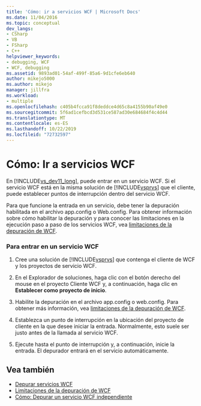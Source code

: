 ```yaml
---
title: 'Cómo: ir a servicios WCF | Microsoft Docs'
ms.date: 11/04/2016
ms.topic: conceptual
dev_langs:
- CSharp
- VB
- FSharp
- C++
helpviewer_keywords:
- debugging, WCF
- WCF, debugging
ms.assetid: 9893ad01-54af-499f-85a6-9d1cfe6eb640
author: mikejo5000
ms.author: mikejo
manager: jillfra
ms.workload:
- multiple
ms.openlocfilehash: c405b4fcca91f8deddce4d65c8a4155b90af49e0
ms.sourcegitcommit: 5f6ad1cefbcd3d531ce587ad30e684684f4c4d44
ms.translationtype: MT
ms.contentlocale: es-ES
ms.lasthandoff: 10/22/2019
ms.locfileid: "72732597"
---
```

# <a name="how-to-step-into-wcf-services"></a>Cómo: Ir a servicios WCF
En [!INCLUDE[vs_dev11_long](../data-tools/includes/vs_dev11_long_md.md)], puede entrar en un servicio WCF. Si el servicio WCF está en la misma solución de [!INCLUDE[vsprvs](../code-quality/includes/vsprvs_md.md)] que el cliente, puede establecer puntos de interrupción dentro del servicio WCF.

 Para que funcione la entrada en un servicio, debe tener la depuración habilitada en el archivo app.config o Web.config. Para obtener información sobre cómo habilitar la depuración y para conocer las limitaciones en la ejecución paso a paso de los servicios WCF, vea [limitaciones de la depuración de WCF](../debugger/limitations-on-wcf-debugging.md).

### <a name="to-step-into-a-wcf-service"></a>Para entrar en un servicio WCF

1. Cree una solución de [!INCLUDE[vsprvs](../code-quality/includes/vsprvs_md.md)] que contenga el cliente de WCF y los proyectos de servicio WCF.

2. En el Explorador de soluciones, haga clic con el botón derecho del mouse en el proyecto Cliente WCF y, a continuación, haga clic en **Establecer como proyecto de inicio**.

3. Habilite la depuración en el archivo app.config o web.config. Para obtener más información, vea [limitaciones de la depuración de WCF](../debugger/limitations-on-wcf-debugging.md).

4. Establezca un punto de interrupción en la ubicación del proyecto de cliente en la que desee iniciar la entrada. Normalmente, esto suele ser justo antes de la llamada al servicio WCF.

5. Ejecute hasta el punto de interrupción y, a continuación, inicie la entrada. El depurador entrará en el servicio automáticamente.

## <a name="see-also"></a>Vea también
- [Depurar servicios WCF](../debugger/debugging-wcf-services.md)
- [Limitaciones de la depuración de WCF](../debugger/limitations-on-wcf-debugging.md)
- [Cómo: Depurar un servicio WCF independiente](../debugger/how-to-debug-a-self-hosted-wcf-service.md)
